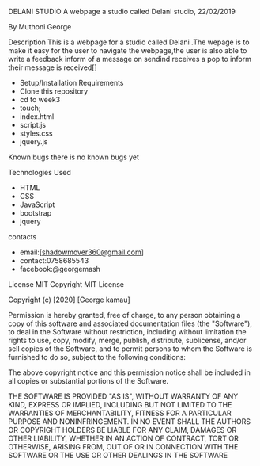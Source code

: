 DELANI STUDIO
A webpage a studio called Delani studio, 22/02/2019

By Muthoni George

Description
This is a webpage for a studio called Delani .The wepage is to make it easy for the user to navigate the webpage,the user is also able to write a feedback inform of a message on sendind receives a pop to inform their message is received[]

* Setup/Installation Requirements
* Clone this repository
* cd to week3
* touch;
* index.html
* script.js
* styles.css
* jquery.js

Known bugs
there is no known bugs yet

Technologies Used
* HTML
* CSS 
* JavaScript
* bootstrap
* jquery

contacts
* email:[shadowmover360@gmail.com]
* contact:0758685543
* facebook:@georgemash


License
MIT Copyright MIT License

Copyright (c) [2020] [George kamau]

Permission is hereby granted, free of charge, to any person obtaining a copy
of this software and associated documentation files (the "Software"), to deal
in the Software without restriction, including without limitation the rights
to use, copy, modify, merge, publish, distribute, sublicense, and/or sell
copies of the Software, and to permit persons to whom the Software is
furnished to do so, subject to the following conditions:

The above copyright notice and this permission notice shall be included in all
copies or substantial portions of the Software.

THE SOFTWARE IS PROVIDED "AS IS", WITHOUT WARRANTY OF ANY KIND, EXPRESS OR
IMPLIED, INCLUDING BUT NOT LIMITED TO THE WARRANTIES OF MERCHANTABILITY,
FITNESS FOR A PARTICULAR PURPOSE AND NONINFRINGEMENT. IN NO EVENT SHALL THE
AUTHORS OR COPYRIGHT HOLDERS BE LIABLE FOR ANY CLAIM, DAMAGES OR OTHER
LIABILITY, WHETHER IN AN ACTION OF CONTRACT, TORT OR OTHERWISE, ARISING FROM,
OUT OF OR IN CONNECTION WITH THE SOFTWARE OR THE USE OR OTHER DEALINGS IN THE
SOFTWARE